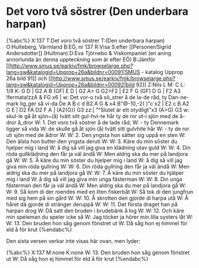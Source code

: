 # Det voro två söstrer (Den underbara harpan)

{%abc%}
X:137
T:Det voro två söstrer
T:(Den underbara harpan)
O:Hulteberg, Värmland
B:EÖ, nr 137
R:Visa
S:efter [[Personer/Sigrid Andersdotter]] (Hultman)
D:Eva Tjörnebo & Viskompaniet (en aning annorlunda än denna uppteckning som är efter EÖ)
B:Jämför [[http://www.smus.se/earkiv/fmk/browselarge.php?lang=sw&katalogid=Upprop+26a&bildnr=00091|SMUS - katalog Upprop 26a bild 91]] och [[http://www.smus.se/earkiv/fmk/browselarge.php?lang=sw&katalogid=Upprop+26a&bildnr=00092|bild 92]]
Z:Nils L
M: C
L: 1/8
K: G
D | G2 A B (GF) E D | G2 A> G G2>F2 | E2 F G (GF) D G | F2 A3 !fermata!zzA & FG x6 |
w: Det vor-o två sö_strer å de la-de råd, ty Dan-ne-mark lig_ger så vi-da De
A B c d B2 A G & x4 B"@-10,-2(    )"c x2 | E2 c B A2 G E | D2 FA D2 F A | (A2{G}) G3 zz:| "^Slutet är ett otydligt"x3 (A>G) G3 
w: skul-le gå åt sjön~(å) tvätt sitt gul-hvi-te hår ty de  ror ut-i sjön med de å-dror å_dror
W: 1. Det voro två söstrer å de lade råd,
W: - ty Dennemark ligger så vida
W: de skulle gå åt sjön (å) tvätt sitt gulvhite hår
W: - ty de ror uti sjön med de ådror
W:
W: 2. Den yngsta hon sätter sig uppå en sten
W: Den älsta hon butter den yngsta deruti
W: 
W: 3. Käre du min söster du hjelper mig i land
W: å dig så vill jag giva en klädning utav guld
W: 
W: 4. Din röda gullklädning den får ja väl ändå
W: Men aldrig ska du mer på landjora gå
W: 
W: 5. Å käre du min söster du hjelper mig i land
W: å dig så vill jag giva min röda gullring
W: 
W: 6. Din röda gullring den får ja väl ändå
W: Men aldrig ska du mer på landjora gå
W: 
W: 7. Å käre du min söster du hjälper mig i land
W: å dig så vill jag giva min unga fästerman
W: 
W: 8. Din unga fästerman den får ja väl ändå
W: Men aldrig ska du mer på landjora gå
W: 
W: 9. Så kom di der roendes med en liten fiskerbåt
W: Så tok di den jungfrun med sig hem på sin gård
W: 
W: 10. Å skrotten den gjorde di harpa utå
W: Å håret dä gjorde di stränger deruppå
W: 
W: 11. Det första draget han på harpan drog
W: Då satt den bruden i brudebänk å log
W: 
W: 12. Och käre min speleman du speler icke så
W: Jag töcker ja hörer min lilla systers låt
W: 
W: 13. Den bruden hon såg genom fönstret ut
W: Då såg hon ej himmel för eld å för krut
{%endabc%}

Den sista versen verkar inte visas här ovan, men lyder:

{%abc%}
X:137
M:none
K:none
W: 13. Den bruden hon såg genom fönstret ut
W: Då såg hon ej himmel för eld å för krut
{%endabc%}
